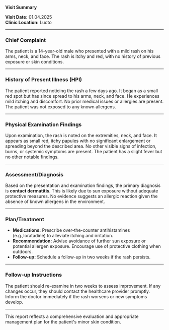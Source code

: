 

**Visit Summary**

**Visit Date:** 01.04.2025  
**Clinic Location:** Luoto  

---

### **Chief Complaint**
The patient is a 14-year-old male who presented with a mild rash on his arms, neck, and face. The rash is itchy and red, with no history of previous exposure or skin conditions.

---

### **History of Present Illness (HPI)**
The patient reported noticing the rash a few days ago. It began as a small red spot but has since spread to his arms, neck, and face. He experiences mild itching and discomfort. No prior medical issues or allergies are present. The patient was not exposed to any known allergens.

---

### **Physical Examination Findings**
Upon examination, the rash is noted on the extremities, neck, and face. It appears as small red, itchy papules with no significant enlargement or spreading beyond the described area. No other visible signs of infection, burns, or systemic symptoms are present. The patient has a slight fever but no other notable findings.

---

### **Assessment/Diagnosis**
Based on the presentation and examination findings, the primary diagnosis is **contact dermatitis**. This is likely due to sun exposure without adequate protective measures. No evidence suggests an allergic reaction given the absence of known allergens in the environment.

---

### **Plan/Treatment**
- **Medications:** Prescribe over-the-counter antihistamines (e.g.,loratadine) to alleviate itching and irritation.
- **Recommendation:** Advise avoidance of further sun exposure or potential allergen exposure. Encourage use of protective clothing when outdoors.
- **Follow-up:** Schedule a follow-up in two weeks if the rash persists.

---

### **Follow-up Instructions**
The patient should re-examine in two weeks to assess improvement. If any changes occur, they should contact the healthcare provider promptly. Inform the doctor immediately if the rash worsens or new symptoms develop.

---

This report reflects a comprehensive evaluation and appropriate management plan for the patient's minor skin condition.
